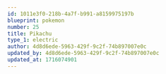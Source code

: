 ```yaml
---
id: 1011e3f0-218b-4a7f-b991-a8159975197b
blueprint: pokemon
number: 25
title: Pikachu
type_1: electric
author: 4d8d6ede-5963-429f-9c2f-74b897007e0c
updated_by: 4d8d6ede-5963-429f-9c2f-74b897007e0c
updated_at: 1716074901
---
```


